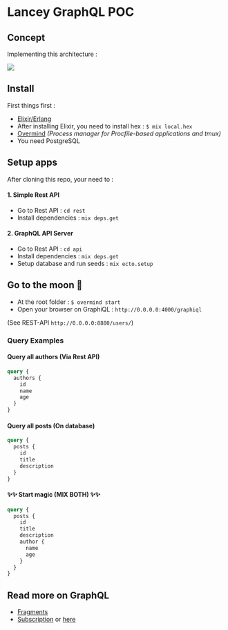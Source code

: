 # Lancey GraphQL POC

## Concept

Implementing this architecture :

![](http://share.e-lam.net/c7f861eae3e8/archi.png)

## Install

First things first :

- [Elixir/Erlang](https://elixir-lang.org/install.html)
- After installing Elixir, you need to install hex : `$ mix local.hex`
- [Overmind](https://github.com/DarthSim/overmind) _(Process manager for Procfile-based applications and tmux)_
- You need PostgreSQL

## Setup apps

After cloning this repo, your need to :

#### 1. Simple Rest API

- Go to Rest API : `cd rest`
- Install dependencies : `mix deps.get`

#### 2. GraphQL API Server

- Go to Rest API : `cd api`
- Install dependencies : `mix deps.get`
- Setup database and run seeds : `mix ecto.setup`

## Go to the moon 🚀

- At the root folder : `$ overmind start`
- Open your browser on GraphiQL : `http://0.0.0.0:4000/graphiql`

(See REST-API `http://0.0.0.0:8880/users/`)

### Query Examples

#### Query all authors (Via Rest API)

```graphql
query {
  authors {
    id
    name
    age
  }
}
```

#### Query all posts (On database)

```graphql
query {
  posts {
    id
    title
    description
  }
}
```

#### ✨✨ Start magic (MIX BOTH) ✨✨

```graphql
query {
  posts {
    id
    title
    description
    author {
      name
      age
    }
  }
}
```

## Read more on GraphQL

- [Fragments](https://graphql.org/learn/queries/#fragments)
- [Subscription](https://www.apollographql.com/docs/react/advanced/subscriptions) or [here](https://medium.com/@hpux/make-web-real-time-with-graphql-subscriptions-5a59ac1b010c)
